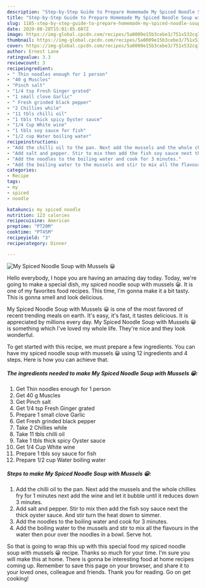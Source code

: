 ```yaml
---
description: "Step-by-Step Guide to Prepare Homemade My Spiced Noodle Soup with Mussels 😀"
title: "Step-by-Step Guide to Prepare Homemade My Spiced Noodle Soup with Mussels 😀"
slug: 1185-step-by-step-guide-to-prepare-homemade-my-spiced-noodle-soup-with-mussels
date: 2020-08-28T15:01:05.607Z
image: https://img-global.cpcdn.com/recipes/5a0009e15b3cebe3/751x532cq70/my-spiced-noodle-soup-with-mussels-😀-recipe-main-photo.jpg
thumbnail: https://img-global.cpcdn.com/recipes/5a0009e15b3cebe3/751x532cq70/my-spiced-noodle-soup-with-mussels-😀-recipe-main-photo.jpg
cover: https://img-global.cpcdn.com/recipes/5a0009e15b3cebe3/751x532cq70/my-spiced-noodle-soup-with-mussels-😀-recipe-main-photo.jpg
author: Ernest Lane
ratingvalue: 3.3
reviewcount: 3
recipeingredient:
- " Thin noodles enough for 1 person"
- "40 g Muscles"
- "Pinch salt"
- "1/4 tsp Fresh Ginger grated"
- "1 small clove Garlic"
- " Fresh grinded black pepper"
- "2 Chillies while"
- "11 tbls chilli oil"
- "1 tbls thick spicy Oyster sauce"
- "1/4 Cup White wine"
- "1 tbls soy sauce for fish"
- "1/2 cup Water boiling water"
recipeinstructions:
- "Add the chilli oil to the pan. Next add the mussels and the whole chillies fry for 1 minutes next add the wine and let it bubble until it reduces down 3 minutes."
- "Add salt and pepper. Stir to mix then add the fish soy sauce next the thick oyster sauce. And stir turn the heat down to simmer."
- "Add the noodles to the boiling water and cook for 3 minutes."
- "Add the boiling water to the mussels and stir to mix all the flavours in the water then pour over the noodles in a bowl. Serve hot."
categories:
- Recipe
tags:
- my
- spiced
- noodle

katakunci: my spiced noodle 
nutrition: 123 calories
recipecuisine: American
preptime: "PT20M"
cooktime: "PT45M"
recipeyield: "3"
recipecategory: Dinner

---
```



![My Spiced Noodle Soup with Mussels 😀](https://img-global.cpcdn.com/recipes/5a0009e15b3cebe3/751x532cq70/my-spiced-noodle-soup-with-mussels-😀-recipe-main-photo.jpg)

Hello everybody, I hope you are having an amazing day today. Today, we're going to make a special dish, my spiced noodle soup with mussels 😀. It is one of my favorites food recipes. This time, I'm gonna make it a bit tasty. This is gonna smell and look delicious.



My Spiced Noodle Soup with Mussels 😀 is one of the most favored of recent trending meals on earth. It's easy, it's fast, it tastes delicious. It is appreciated by millions every day. My Spiced Noodle Soup with Mussels 😀 is something which I've loved my whole life. They're nice and they look wonderful.


To get started with this recipe, we must prepare a few ingredients. You can have my spiced noodle soup with mussels 😀 using 12 ingredients and 4 steps. Here is how you can achieve that.

<!--inarticleads1-->

##### The ingredients needed to make My Spiced Noodle Soup with Mussels 😀:

1. Get  Thin noodles enough for 1 person
1. Get 40 g Muscles
1. Get Pinch salt
1. Get 1/4 tsp Fresh Ginger grated
1. Prepare 1 small clove Garlic
1. Get  Fresh grinded black pepper
1. Take 2 Chillies while
1. Take 11 tbls chilli oil
1. Take 1 tbls thick spicy Oyster sauce
1. Get 1/4 Cup White wine
1. Prepare 1 tbls soy sauce for fish
1. Prepare 1/2 cup Water boiling water




<!--inarticleads2-->

##### Steps to make My Spiced Noodle Soup with Mussels 😀:

1. Add the chilli oil to the pan. Next add the mussels and the whole chillies fry for 1 minutes next add the wine and let it bubble until it reduces down 3 minutes.
1. Add salt and pepper. Stir to mix then add the fish soy sauce next the thick oyster sauce. And stir turn the heat down to simmer.
1. Add the noodles to the boiling water and cook for 3 minutes.
1. Add the boiling water to the mussels and stir to mix all the flavours in the water then pour over the noodles in a bowl. Serve hot.




So that is going to wrap this up with this special food my spiced noodle soup with mussels 😀 recipe. Thanks so much for your time. I'm sure you will make this at home. There is gonna be interesting food at home recipes coming up. Remember to save this page on your browser, and share it to your loved ones, colleague and friends. Thank you for reading. Go on get cooking!
